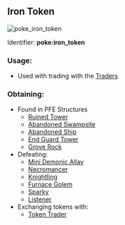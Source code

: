 ## Iron Token
![poke_iron_token](https://github.com/ItsMePok/PFE/assets/136857747/aa3d5a31-9866-4bd1-bc09-ba7fa6775f7e)

Identifier: **poke:iron_token**

### Usage:
 * Used with trading with the [Traders](https://github.com/ItsMePok/PFE/wiki/Mobs#traders)

### Obtaining:
* Found in PFE Structures
  * [Ruined Tower](https://github.com/ItsMePok/PFE/wiki/Ruined-Tower)
  * [Abandoned Swampsite](https://github.com/ItsMePok/PFE/wiki/Abandoned-Swampsite)
  * [Abandoned Ship](https://pfewiki.gitbook.io/home/sturctures/abandoned-ship)
  * [End Guard Tower](https://github.com/ItsMePok/PFE/wiki/End-Guard-Tower)
  * [Grove Rock](https://github.com/ItsMePok/PFE/wiki/Grove-Rock)
* Defeating:
  * [Mini Demonic Allay](https://github.com/ItsMePok/PFE/wiki/Mini-Demonic-Allay)
  * [Necromancer](https://github.com/ItsMePok/PFE/wiki/Necromancer)
  * [Knightling](https://github.com/ItsMePok/PFE/wiki/Knightling)
  * [Furnace Golem](https://github.com/ItsMePok/PFE/wiki/Furnace-Golem)
  * [Sparky](https://github.com/ItsMePok/PFE/wiki/Sparky)
  * [Listener](https://github.com/ItsMePok/PFE/wiki/Listener)
* Exchanging tokens with:
  * [Token Trader](https://pfewiki.gitbook.io/home/mobs/traders/token-trader)